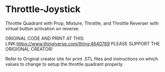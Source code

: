 # Throttle-Joystick
Throttle Quadrant with Prop, Mixture, Throttle, and Throttle Reverser with virtual button activation on reverse.

ORIGINAL CODE AND PRINT AT THIS LINK:https://www.thingiverse.com/thing:4640769 PLEASE SUPPORT THE ORIGIONAL CREATOR!

Refer to Original creator site for print .STL files and instructions on which values to change to setup the throttle quadrant properly.
